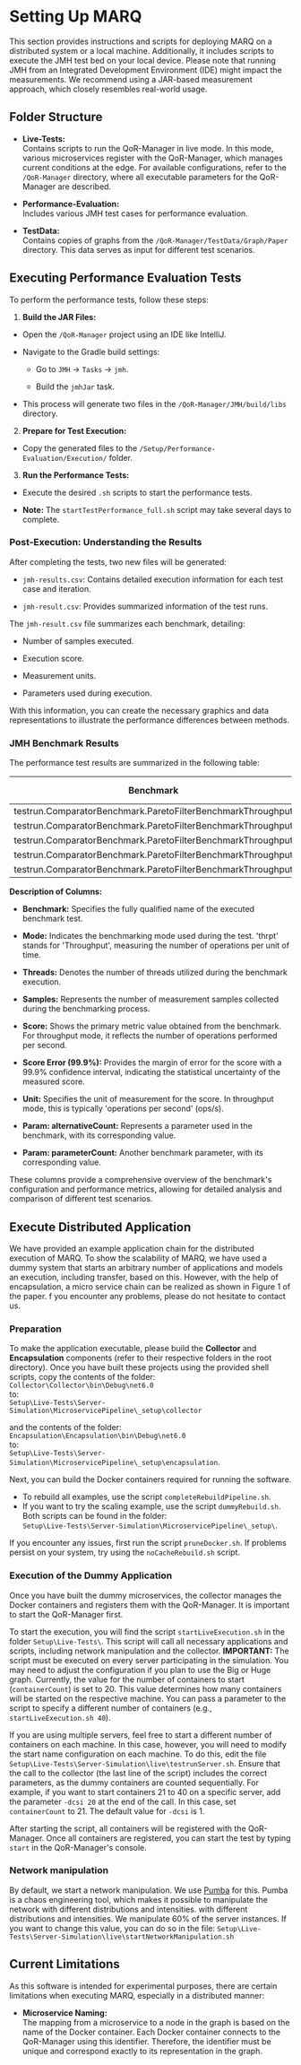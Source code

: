 # Setting Up MARQ 

This section provides instructions and scripts for deploying MARQ on a distributed system or a local machine. Additionally, it includes scripts to execute the JMH test bed on your local device. Please note that running JMH from an Integrated Development Environment (IDE) might impact the measurements. We recommend using a JAR-based measurement approach, which closely resembles real-world usage.

## Folder Structure

- **Live-Tests:**  
  Contains scripts to run the QoR-Manager in live mode. In this mode, various microservices register with the QoR-Manager, which manages current conditions at the edge. For available configurations, refer to the `/QoR-Manager` directory, where all executable parameters for the QoR-Manager are described.

- **Performance-Evaluation:**  
  Includes various JMH test cases for performance evaluation.

- **TestData:**  
  Contains copies of graphs from the `/QoR-Manager/TestData/Graph/Paper` directory. This data serves as input for different test scenarios.


## Executing Performance Evaluation Tests

To perform the performance tests, follow these steps:

1. **Build the JAR Files:**

  - Open the `/QoR-Manager` project using an IDE like IntelliJ.

  - Navigate to the Gradle build settings:

    - Go to `JMH` → `Tasks` → `jmh`.

    - Build the `jmhJar` task.

  - This process will generate two files in the `/QoR-Manager/JMH/build/libs` directory.

2. **Prepare for Test Execution:**

  - Copy the generated files to the `/Setup/Performance-Evaluation/Execution/` folder.

3. **Run the Performance Tests:**

  - Execute the desired `.sh` scripts to start the performance tests.

  - **Note:** The `startTestPerformance_full.sh` script may take several days to complete.

### Post-Execution: Understanding the Results

After completing the tests, two new files will be generated:

- `jmh-results.csv`: Contains detailed execution information for each test case and iteration.

- `jmh-result.csv`: Provides summarized information of the test runs.

The `jmh-result.csv` file summarizes each benchmark, detailing:

- Number of samples executed.

- Execution score.

- Measurement units.

- Parameters used during execution.

With this information, you can create the necessary graphics and data representations to illustrate the performance differences between methods.

### JMH Benchmark Results

The performance test results are summarized in the following table:

| Benchmark                                                   | Mode | Threads | Samples | Score          | Score Error (99.9%) | Unit  | Param: alternativeCount | Param: parameterCount |
|-------------------------------------------------------------|------|---------|---------|----------------|---------------------|-------|-------------------------|-----------------------|
| testrun.ComparatorBenchmark.ParetoFilterBenchmarkThroughput | thrpt| 4       | 80      | 49,665,191.479 | 3,955,990.093       | ops/s | 50                      | 2                     |
| testrun.ComparatorBenchmark.ParetoFilterBenchmarkThroughput | thrpt| 4       | 80      | 8,616,473.555  | 423,737.445         | ops/s | 50                      | 4                     |
| testrun.ComparatorBenchmark.ParetoFilterBenchmarkThroughput | thrpt| 4       | 80      | 3,042,145.563  | 133,534.856         | ops/s | 50                      | 6                     |
| testrun.ComparatorBenchmark.ParetoFilterBenchmarkThroughput | thrpt| 4       | 80      | 1,695,909.048  | 35,337.079          | ops/s | 50                      | 8                     |
| testrun.ComparatorBenchmark.ParetoFilterBenchmarkThroughput | thrpt| 4       | 80      | 1,330,722.099  | 15,099.792          | ops/s | 50                      | 10                    |

**Description of Columns:**

- **Benchmark:** Specifies the fully qualified name of the executed benchmark test.

- **Mode:** Indicates the benchmarking mode used during the test. 'thrpt' stands for 'Throughput', measuring the number of operations per unit of time.

- **Threads:** Denotes the number of threads utilized during the benchmark execution.

- **Samples:** Represents the number of measurement samples collected during the benchmarking process.

- **Score:** Shows the primary metric value obtained from the benchmark. For throughput mode, it reflects the number of operations performed per second.

- **Score Error (99.9%):** Provides the margin of error for the score with a 99.9% confidence interval, indicating the statistical uncertainty of the measured score.

- **Unit:** Specifies the unit of measurement for the score. In throughput mode, this is typically 'operations per second' (ops/s).

- **Param: alternativeCount:** Represents a parameter used in the benchmark, with its corresponding value.

- **Param: parameterCount:** Another benchmark parameter, with its corresponding value.

These columns provide a comprehensive overview of the benchmark's configuration and performance metrics, allowing for detailed analysis and comparison of different test scenarios.


## Execute Distributed Application

We have provided an example application chain for the distributed execution of MARQ. To show the scalability of MARQ, we 
have used a dummy system that starts an arbitrary number of applications and models an execution, including transfer, 
based on this. However, with the help of encapsulation, a micro service chain can be realized as shown in Figure 1 of 
the paper. f you encounter any problems, please do not hesitate to contact us.
### Preparation

To make the application executable, please build the **Collector** and **Encapsulation** components (refer to their respective folders in the root directory). Once you have built these projects using the provided shell scripts, copy the contents of the folder:  
`Collector\Collector\bin\Debug\net6.0`  
to:  
`Setup\Live-Tests\Server-Simulation\MicroservicePipeline\_setup\collector`

and the contents of the folder:  
`Encapsulation\Encapsulation\bin\Debug\net6.0`  
to:  
`Setup\Live-Tests\Server-Simulation\MicroservicePipeline\_setup\encapsulation`.

Next, you can build the Docker containers required for running the software.
- To rebuild all examples, use the script `completeRebuildPipeline.sh`.
- If you want to try the scaling example, use the script `dummyRebuild.sh`.  
  Both scripts can be found in the folder:  
  `Setup\Live-Tests\Server-Simulation\MicroservicePipeline\_setup\`.

If you encounter any issues, first run the script `pruneDocker.sh`. If problems persist on your system, try using the 
`noCacheRebuild.sh` script.

### Execution of the Dummy Application

Once you have built the dummy microservices, the collector manages the Docker containers and registers them with the 
QoR-Manager. It is important to start the QoR-Manager first.

To start the execution, you will find the script `startLiveExecution.sh` in the folder `Setup\Live-Tests\`. This script 
will call all necessary applications and scripts, including network manipulation and the collector. **IMPORTANT:** The 
script must be executed on every server participating in the simulation. You may need to adjust the configuration if you 
plan to use the Big or Huge graph. Currently, the value for the number of containers to start (`containerCount`) is set 
to 20. This value determines how many containers will be started on the respective machine. You can pass a parameter to 
the script to specify a different number of containers (e.g., `startLiveExecution.sh 40`).

If you are using multiple servers, feel free to start a different number of containers on each machine. In this case, 
however, you will need to modify the start name configuration on each machine. To do this, edit the file 
`Setup\Live-Tests\Server-Simulation\live\testrunServer.sh`. Ensure that the call to the collector (the last line of the 
script) includes the correct parameters, as the dummy containers are counted sequentially. For example, if you want to 
start containers 21 to 40 on a specific server, add the parameter `-dcsi 20` at the end of the call. In this case, set 
`containerCount` to 21. The default value for `-dcsi` is 1.

After starting the script, all containers will be registered with the QoR-Manager. Once all containers are registered, 
you can start the test by typing `start` in the QoR-Manager's console.

### Network manipulation
By default, we start a network manipulation. We use [Pumba](https://github.com/alexei-led/pumba) for this. Pumba is a
chaos engineering tool, which makes it possible to manipulate the network with different distributions and intensities.
with different distributions and intensities. We manipulate 60% of the server instances. If you want to change this value, you can do so in the
file: `Setup\Live-Tests\Server-Simulation\live\startNetworkManipulation.sh`

## Current Limitations

As this software is intended for experimental purposes, there are certain limitations when executing MARQ, especially in a distributed manner:

- **Microservice Naming:**  
  The mapping from a microservice to a node in the graph is based on the name of the Docker container. Each Docker container connects to the QoR-Manager using this identifier. Therefore, the identifier must be unique and correspond exactly to its representation in the graph.

